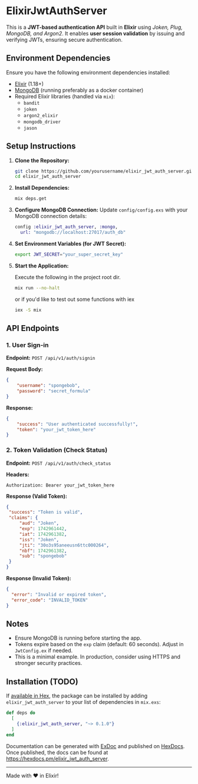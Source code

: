 # ElixirJwtAuthServer

This is a **JWT-based authentication API** built in **Elixir** using *Joken, Plug, MongoDB, and Argon2*. It enables **user session validation** by issuing and verifying JWTs, ensuring secure authentication.

## Environment Dependencies

Ensure you have the following environment dependencies installed:

- [Elixir](https://elixir-lang.org/) (1.18+)
- [MongoDB](https://www.mongodb.com/) (running preferably as a docker container)
- Required Elixir libraries (handled via `mix`):
  - `bandit`
  - `joken`
  - `argon2_elixir`
  - `mongodb_driver`
  - `jason`

## Setup Instructions

1. **Clone the Repository:**
   ```sh
   git clone https://github.com/yourusername/elixir_jwt_auth_server.git
   cd elixir_jwt_auth_server
   ```
2. **Install Dependencies:**
   ```sh
   mix deps.get
   ```
3. **Configure MongoDB Connection:**
   Update `config/config.exs` with your MongoDB connection details:
   ```elixir
   config :elixir_jwt_auth_server, :mongo,
     url: "mongodb://localhost:27017/auth_db"
   ```
4. **Set Environment Variables (for JWT Secret):**
   ```sh
   export JWT_SECRET="your_super_secret_key"
   ```
5. **Start the Application:**

    Execute the following in the project root dir.
   ```sh
   mix run --no-halt
   ```
   or if you'd like to test out some functions with iex
   ```sh
   iex -S mix
   ```

## API Endpoints

### 1. User Sign-in
   **Endpoint:** `POST /api/v1/auth/signin`
   
   **Request Body:**
   ```json
   {
       "username": "spongebob",
       "password": "secret_formula"
   }
   ```
   **Response:**
   ```json
   {
       "success": "User authenticated successfully!",
       "token": "your_jwt_token_here"
   }
   ```

### 2. Token Validation (Check Status)
   **Endpoint:** `POST /api/v1/auth/check_status`
   
   **Headers:**
   ```
   Authorization: Bearer your_jwt_token_here
   ```
   **Response (Valid Token):**
   ```json
   {
    "success": "Token is valid",
    "claims": {
        "aud": "Joken",
        "exp": 1742961442,
        "iat": 1742961382,
        "iss": "Joken",
        "jti": "30o3s95aneeusn6ttc000264",
        "nbf": 1742961382,
        "sub": "spongebob"
    }
  }
  ```
  
  **Response (Invalid Token):**
  ```json
  {
    "error": "Invalid or expired token",
    "error_code": "INVALID_TOKEN"
  }
  ```

## Notes
- Ensure MongoDB is running before starting the app.
- Tokens expire based on the `exp` claim (default: 60 seconds). Adjust in `JwtConfig.ex` if needed.
- This is a minimal example. In production, consider using HTTPS and stronger security practices.


## Installation (TODO)

If [available in Hex](https://hex.pm/docs/publish), the package can be installed
by adding `elixir_jwt_auth_server` to your list of dependencies in `mix.exs`:

```elixir
def deps do
  [
    {:elixir_jwt_auth_server, "~> 0.1.0"}
  ]
end
```

Documentation can be generated with [ExDoc](https://github.com/elixir-lang/ex_doc)
and published on [HexDocs](https://hexdocs.pm). Once published, the docs can
be found at <https://hexdocs.pm/elixir_jwt_auth_server>.

---
Made with ❤️ in Elixir!
